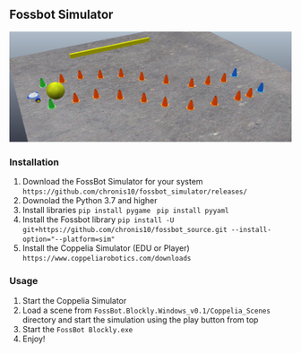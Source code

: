 ## Fossbot Simulator
![](images/main.png)
### Installation 
1) Download the FossBot Simulator for your system ```https://github.com/chronis10/fossbot_simulator/releases/```
2) Downolad the Python 3.7 and higher
3) Install libraries 
```pip install pygame```
``` pip install pyyaml```
4) Install the Fossbot library ```pip install -U git+https://github.com/chronis10/fossbot_source.git --install-option="--platform=sim" ```
5) Install the Coppelia Simulator (EDU or Player) ```https://www.coppeliarobotics.com/downloads```


### Usage

1) Start the Coppelia Simulator
2) Load a scene from ```FossBot.Blockly.Windows_v0.1/Coppelia_Scenes``` directory and start the simulation using the play button from top
3) Start the ```FossBot Blockly.exe```
4) Enjoy!
